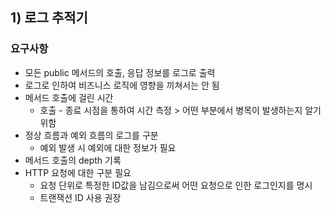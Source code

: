 ## 1) 로그 추적기


### 요구사항

- 모든 public 메서드의 호출, 응답 정보를 로그로 출력
- 로그로 인하여 비즈니스 로직에 영향을 끼쳐서는 안 됨
- 메서드 호출에 걸린 시간
  - 호출 - 종료 시점을 통하여 시간 측정 > 어떤 부분에서 병목이 발생하는지 알기 위함
- 정상 흐름과 예외 흐름의 로그를 구분
  - 예외 발생 시 예외에 대한 정보가 필요
- 메서드 호출의 depth 기록
- HTTP 요청에 대한 구분 필요
  - 요청 단위로 특정한 ID값을 남김으로써 어떤 요청으로 인한 로그인지를 명시
  - 트랜잭션 ID 사용 권장